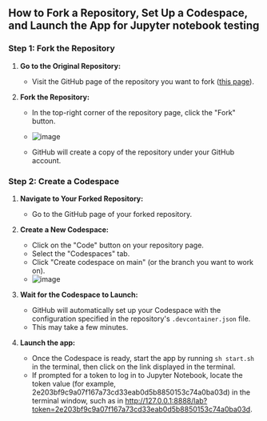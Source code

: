 ## How to Fork a Repository, Set Up a Codespace, and Launch the App for Jupyter notebook testing


### Step 1: Fork the Repository

1. **Go to the Original Repository:**
   - Visit the GitHub page of the repository you want to fork ([this page](https://github.com/inscopix/sfn_abstract_assistant/tree/master)).

2. **Fork the Repository:**
   - In the top-right corner of the repository page, click the "Fork" button.
   - ![image](https://github.com/user-attachments/assets/b943b59c-8c7f-4e87-bbb5-96ec0c95f223)

   - GitHub will create a copy of the repository under your GitHub account.

### Step 2: Create a Codespace

1. **Navigate to Your Forked Repository:**
   - Go to the GitHub page of your forked repository.
2. **Create a New Codespace:**
   - Click on the "Code" button on your repository page.
   - Select the "Codespaces" tab.
   - Click "Create codespace on main" (or the branch you want to work on).
   - ![image](https://github.com/user-attachments/assets/3e4b2988-52b4-4ce0-99c9-b119556ae6ea)

3. **Wait for the Codespace to Launch:**
   - GitHub will automatically set up your Codespace with the configuration specified in the repository's `.devcontainer.json` file.
   - This may take a few minutes.
4. **Launch the app:**
   - Once the Codespace is ready, start the app by running `sh start.sh` in the terminal, then click on the link displayed in the terminal.
   - If prompted for a token to log in to Jupyter Notebook, locate the token value (for example, 2e203bf9c9a07f167a73cd33eab0d5b8850153c74a0ba03d) in the terminal window, such as in http://127.0.0.1:8888/lab?token=2e203bf9c9a07f167a73cd33eab0d5b8850153c74a0ba03d.
